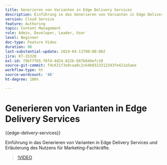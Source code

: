 ```yaml
---
title: Generieren von Varianten in Edge Delivery Services
description: Einführung in das Generieren von Varianten in Edge Delivery Services und Erläuterung des Nutzens für Marketing-Fachkräfte.
version: Cloud Service
feature: Authoring
topic: Content Management
role: Admin, Developer, Leader, User
level: Beginner
doc-type: Feature Video
duration: 98
last-substantial-update: 2024-04-11T00:00:00Z
jira: KT-15320
exl-id: f8bfffb5-f8fd-4d24-822b-687b849efc10
source-git-commit: f4c621f3a9caa8c2c64b8323312343fe421a5aee
workflow-type: ht
source-wordcount: '46'
ht-degree: 100%

---
```


# Generieren von Varianten in Edge Delivery Services

{{edge-delivery-services}}

Einführung in das Generieren von Varianten in Edge Delivery Services und Erläuterung des Nutzens für Marketing-Fachkräfte.

>[!VIDEO](https://video.tv.adobe.com/v/3428304/?learn=on)
